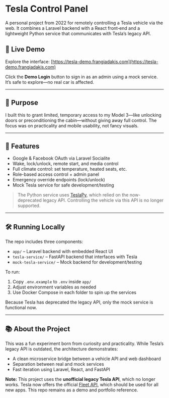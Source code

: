 # Tesla Control Panel

A personal project from 2022 for remotely controlling a Tesla vehicle via the web. It combines a Laravel backend with a React front‑end and a lightweight Python service that communicates with Tesla’s legacy API.

## 🚗 Live Demo

Explore the interface: [https://tesla-demo.frangiadakis.com](https://tesla-demo.frangiadakis.com)

Click the **Demo Login** button to sign in as an admin using a mock service. It’s safe to explore—no real car is affected.

---

## 🎯 Purpose

I built this to grant limited, temporary access to my Model 3—like unlocking doors or preconditioning the cabin—without giving away full control. The focus was on practicality and mobile usability, not fancy visuals.

---

## 🔧 Features

- Google & Facebook OAuth via Laravel Socialite
- Wake, lock/unlock, remote start, and media control
- Full climate control: set temperature, heated seats, etc.
- Role-based access control + admin panel
- Emergency override endpoints (lock/unlock)
- Mock Tesla service for safe development/testing

> The Python service uses [TeslaPy](https://github.com/tdorssers/TeslaPy), which relied on the now-deprecated legacy API. Controlling the vehicle via this API is no longer supported.

---

## 🛠 Running Locally

The repo includes three components:

- `app/` – Laravel backend with embedded React UI
- `tesla-service/` – FastAPI backend that interfaces with Tesla
- `mock-tesla-service/` – Mock backend for development/testing

To run:

1. Copy `.env.example` to `.env` inside `app/`
2. Adjust environment variables as needed
3. Use Docker Compose in each folder to spin up the services

Because Tesla has deprecated the legacy API, only the mock service is functional now.

---

## 📚 About the Project

This was a fun experiment born from curiosity and practicality. While Tesla’s legacy API is outdated, the architecture demonstrates:

- A clean microservice bridge between a vehicle API and web dashboard
- Separation between real and mock services
- Fast iteration using Laravel, React, and FastAPI

**Note:** This project uses the **unofficial legacy Tesla API**, which no longer works. Tesla now offers the official [Fleet API](https://developer.tesla.com/docs/fleet-api), which should be used for all new apps. This repo remains as a demo and portfolio reference.